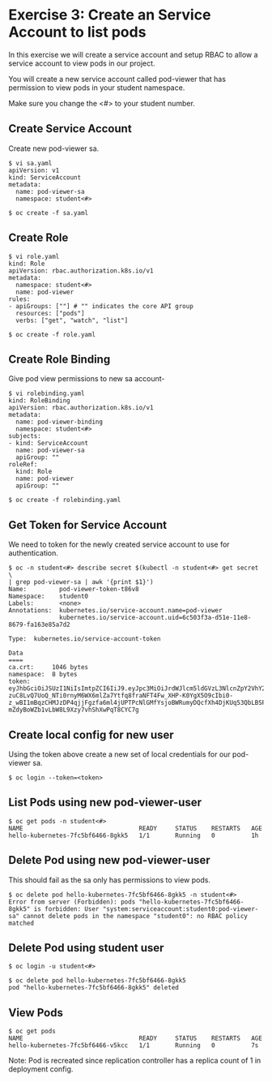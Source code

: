 # Exercise 3: Create an Service Account to list pods
In this exercise we will create a service account and setup RBAC to allow a service account to view pods in our project.

You will create a new service account called pod-viewer that has permission to view pods in your student namespace.

Make sure you change the <#> to your student number.

## Create Service Account
Create new pod-viewer sa.

```
$ vi sa.yaml
apiVersion: v1
kind: ServiceAccount
metadata:
  name: pod-viewer-sa
  namespace: student<#>
```
```
$ oc create -f sa.yaml
```

## Create Role
```
$ vi role.yaml
kind: Role
apiVersion: rbac.authorization.k8s.io/v1
metadata:
  namespace: student<#>
  name: pod-viewer
rules:
- apiGroups: [""] # "" indicates the core API group
  resources: ["pods"]
  verbs: ["get", "watch", "list"]
```
```
$ oc create -f role.yaml
```

## Create Role Binding
Give pod view permissions to new sa account-

```
$ vi rolebinding.yaml
kind: RoleBinding
apiVersion: rbac.authorization.k8s.io/v1
metadata:
  name: pod-viewer-binding
  namespace: student<#>
subjects:
- kind: ServiceAccount
  name: pod-viewer-sa
  apiGroup: ""
roleRef:
  kind: Role
  name: pod-viewer
  apiGroup: ""
```
```
$ oc create -f rolebinding.yaml
```

## Get Token for Service Account
We need to token for the newly created service account to use for authentication.

```
$ oc -n student<#> describe secret $(kubectl -n student<#> get secret \
| grep pod-viewer-sa | awk '{print $1}')
Name:         pod-viewer-token-t86v8
Namespace:    student0
Labels:       <none>
Annotations:  kubernetes.io/service-account.name=pod-viewer
              kubernetes.io/service-account.uid=6c503f3a-d51e-11e8-8679-fa163e85a7d2

Type:  kubernetes.io/service-account-token

Data
====
ca.crt:     1046 bytes
namespace:  8 bytes
token:      eyJhbGciOiJSUzI1NiIsImtpZCI6IiJ9.eyJpc3MiOiJrdWJlcm5ldGVzL3NlcnZpY2VhY2NvdW50Iiwia3ViZXJuZXRlcy5pby9zZXJ2aWNlYWNjb3VudC9uYW1lc3BhY2UiOiJzdHVkZW50MSIsImt1YmVybmV0ZXMuaW8vc2VydmljZWFjY291bnQvc2VjcmV0Lm5hbWUiOiJwb2Qtdmlld2VyLXRva2VuLXQ4NnY4Iiwia3ViZXJuZXRlcy5pby9zZXJ2aWNlYWNjb3VudC9zZXJ2aWNlLWFjY291bnQubmFtZSI6InBvZC12aWV3ZXIiLCJrdWJlcm5ldGVzLmlvL3NlcnZpY2VhY2NvdW50L3NlcnZpY2UtYWNjb3VudC51aWQiOiI2YzUwM2YzYS1kNTFlLTExZTgtODY3OS1mYTE2M2U4NWE3ZDIiLCJzdWIiOiJzeXN0ZW06c2VydmljZWFjY291bnQ6c3R1ZGVudDE6cG9kLXZpZXdlciJ9.iX66PdH0ZciYRoiZg9KsYHe6cszyF4mOVihVsML9OlGR6DnbMx2ooNJLpNdsfG6ssy2orHd3kxSuHs0s54ve1-zuC8LvQ7UoQ_NTi0rnyM6WX6mlZa7Ytfq8fraNFT4Fw_XHP-K0YgX5O9cIbi0-z_wBI1mBqzCHMJzDP4qjjFgzfa6ml4jUPTPcNlGMfYsjoBWRumyDQcfXh4DjKUq53QbLBSPLrpnUx2hZ1PoJ_QAHdXcDbnOlToKefIP_VAeRHwe2vxWoT3ywu6kTovOn4yfsII_xWMJRc5MAdRnW1SzsdctHE-mZdyBoWZb1vLbW8L9Xzy7vhShXwPqT8CYC7g
```

## Create local config for new user
Using the token above create a new set of local credentials for our pod-viewer sa.

```
$ oc login --token=<token>
```

## List Pods using new pod-viewer-user
```
$ oc get pods -n student<#>
NAME                                READY     STATUS    RESTARTS   AGE
hello-kubernetes-7fc5bf6466-8gkk5   1/1       Running   0          1h
```

## Delete Pod using new pod-viewer-user
This should fail as the sa only has permissions to view pods.

```
$ oc delete pod hello-kubernetes-7fc5bf6466-8gkk5 -n student<#>
Error from server (Forbidden): pods "hello-kubernetes-7fc5bf6466-8gkk5" is forbidden: User "system:serviceaccount:student0:pod-viewer-sa" cannot delete pods in the namespace "student0": no RBAC policy matched
```

## Delete Pod using student user
```
$ oc login -u student<#>
```
```
$ oc delete pod hello-kubernetes-7fc5bf6466-8gkk5
pod "hello-kubernetes-7fc5bf6466-8gkk5" deleted
```

## View Pods
```
$ oc get pods
NAME                                READY     STATUS    RESTARTS   AGE
hello-kubernetes-7fc5bf6466-v5kcc   1/1       Running   0          7s
```

Note: Pod is recreated since replication controller has a replica count of 1 in deployment config.

